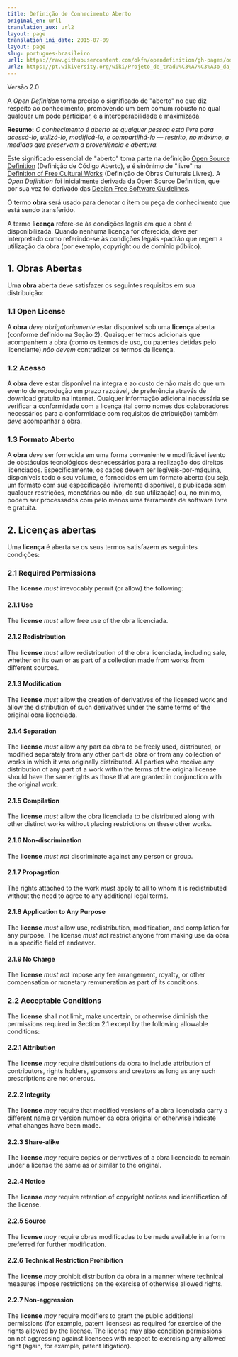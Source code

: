 ```yaml
---
title: Definição de Conhecimento Aberto
original_en: url1
translation_aux: url2
layout: page
translation_ini_date: 2015-07-09
layout: page
slug: portugues-brasileiro
url1: https://raw.githubusercontent.com/okfn/opendefinition/gh-pages/od/index.markdown
url2: https://pt.wikiversity.org/wiki/Projeto_de_tradu%C3%A7%C3%A3o_da_Open_Data_Definition_2.0
---
```


Versão 2.0

A *Open Definition* torna preciso o significado de "aberto" no que diz respeito ao conhecimento, promovendo um bem comum robusto no qual qualquer um pode participar, e a interoperabilidade é maximizada.

**Resumo:** *O conhecimento é aberto se qualquer pessoa está livre para acessá-lo, utilizá-lo, modificá-lo, e compartilhá-lo — restrito, no máximo, a medidas que preservam a proveniência e abertura.*

Este significado essencial de "aberto" toma parte na definição [Open Source Definition](http://www.opensource.org/docs/osd) (Definição de Código Aberto), e é sinônimo de "livre" na [Definition of Free Cultural Works](http://freedomdefined.org) (Definição de Obras Culturais Livres). A *Open Definition* foi inicialmente derivada da Open Source Definition, que por sua vez foi derivado das [Debian Free Software Guidelines](http://www.debian.org/social_contract).

O termo **obra** será usado para denotar o item ou peça de conhecimento que está sendo transferido.

A termo **licença** refere-se às condições legais em que a obra é disponibilizada. Quando nenhuma licença for oferecida, deve ser interpretado como referindo-se às condições legais -padrão que regem a utilização da obra (por exemplo, copyright ou de domínio público).

## 1. Obras Abertas

Uma **obra** aberta deve satisfazer os seguintes requisitos em sua distribuição:

### 1.1 Open License

A **obra** _deve obrigatoriamente_ estar disponível sob uma **licença** aberta (conforme definido na Seção 2). 
Quaisquer termos adicionais que acompanhem a obra (como os termos de uso, ou patentes detidas pelo licenciante) *não devem*
contradizer os termos da licença.


### 1.2 Acesso

A **obra** deve estar disponível na íntegra e ao custo de não mais do que um evento de reprodução em prazo razoável, 
de preferência através de download gratuito na Internet. 
Qualquer informação adicional necessária se verificar a conformidade com a licença (tal como nomes dos 
colaboradores necessários para a conformidade com requisitos de atribuição) também *deve* acompanhar a obra.

### 1.3 Formato Aberto

A **obra** *deve* ser fornecida em uma forma conveniente e modificável isento de 
obstáculos tecnológicos desnecessários para a realização dos direitos licenciados. 
Especificamente, os dados devem ser legíveis-por-máquina, disponíveis todo o seu volume, 
e fornecidos em um formato aberto (ou seja, um formato com sua especificação livremente disponível, 
e publicada sem qualquer restrições, monetárias ou não, da sua utilização) ou, no mínimo, 
podem ser processados ​​com pelo menos uma ferramenta de software livre e gratuita.

## 2. Licenças abertas

Uma **licença** é aberta se os seus termos satisfazem as seguintes condições:

### 2.1 Required Permissions

The **license** *must* irrevocably permit (or allow) the following:

#### 2.1.1 Use

The **license** *must* allow free use of the obra licenciada.

#### 2.1.2 Redistribution

The **license** *must* allow redistribution of the obra licenciada, 
including sale, whether on its own or as part of a collection made from 
works from different sources.

#### 2.1.3 Modification

The **license** *must* allow the creation of derivatives of the licensed 
work and allow the distribution of such derivatives under the same
terms of the original obra licenciada.

#### 2.1.4 Separation

The **license** *must* allow any part da obra
to be freely used, distributed, or modified separately from any other part 
da obra or from any collection of works in which it was originally 
distributed. All parties who receive any distribution of any part of
a work within the terms of the original license should have the same rights
as those that are granted in conjunction with the original work.

#### 2.1.5 Compilation

The **license** *must* allow the obra licenciada to be distributed along 
with other distinct works without placing restrictions on these other works.

#### 2.1.6 Non-discrimination

The **license** *must not* discriminate against any person or group.

#### 2.1.7 Propagation

The rights attached to the work *must* apply to all to whom it is redistributed 
without the need to agree to any additional legal terms.

#### 2.1.8 Application to Any Purpose

The **license** *must* allow use, redistribution, modification, and 
compilation for any purpose. The license *must not* restrict anyone
from making use da obra in a specific field of endeavor.

#### 2.1.9 No Charge

The **license** *must not* impose any fee arrangement, royalty, or other
compensation or monetary remuneration as part of its conditions.

### 2.2 Acceptable Conditions

The **license** shall not limit, make uncertain, or otherwise diminish the permissions 
required in Section 2.1 except by the following allowable conditions:

#### 2.2.1 Attribution

The **license** *may* require distributions da obra to include attribution
of contributors, rights holders, sponsors and creators as long as
any such prescriptions are not onerous.

#### 2.2.2 Integrity

The **license** *may* require that modified versions of a obra licenciada
carry a different name or version number da obra original or 
otherwise indicate what changes have been made. 

#### 2.2.3 Share-alike

The **license** *may* require copies or derivatives of a obra licenciada to remain
under a license the same as or similar to the original.

#### 2.2.4 Notice

The **license** *may* require retention of copyright notices and identification of the license.

#### 2.2.5 Source

The **license** *may* require obras modificadas to be made available in a form preferred for further modification.

#### 2.2.6 Technical Restriction Prohibition

The **license** *may* prohibit distribution da obra in a manner where technical measures impose restrictions on the exercise of otherwise allowed rights.

#### 2.2.7 Non-aggression

The **license** *may* require modifiers to grant the public additional permissions (for example, patent licenses) as required for exercise of the rights allowed by the license. The license may also condition permissions on not aggressing against licensees with respect to exercising any allowed right (again, for example, patent litigation).
